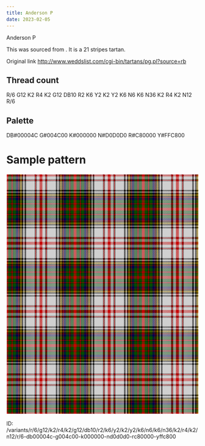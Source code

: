 ```yaml
---
title: Anderson P
date: 2023-02-05
---
```

Anderson P

This was sourced from <no value>.  It is a 21 stripes tartan.

Original link http://www.weddslist.com/cgi-bin/tartans/pg.pl?source=rb

## Thread count
R/6 G12 K2 R4 K2 G12 DB10 R2 K6 Y2 K2 Y2 K6 N6 K6 N36 K2 R4 K2 N12 R/6

## Palette
DB#00004C G#004C00 K#000000 N#D0D0D0 R#C80000 Y#FFC800

# Sample pattern

![Tartan detail](tartan.png "R/6 G12 K2 R4 K2 G12 DB10 R2 K6 Y2 K2 Y2 K6 N6 K6 N36 K2 R4 K2 N12 R/6 tartan")

ID: /variants/r/6/g12/k2/r4/k2/g12/db10/r2/k6/y2/k2/y2/k6/n6/k6/n36/k2/r4/k2/n12/r/6-db00004c-g004c00-k000000-nd0d0d0-rc80000-yffc800